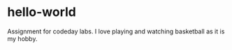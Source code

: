 # hello-world
Assignment for codeday labs.
I love playing and watching basketball as it is my hobby.
